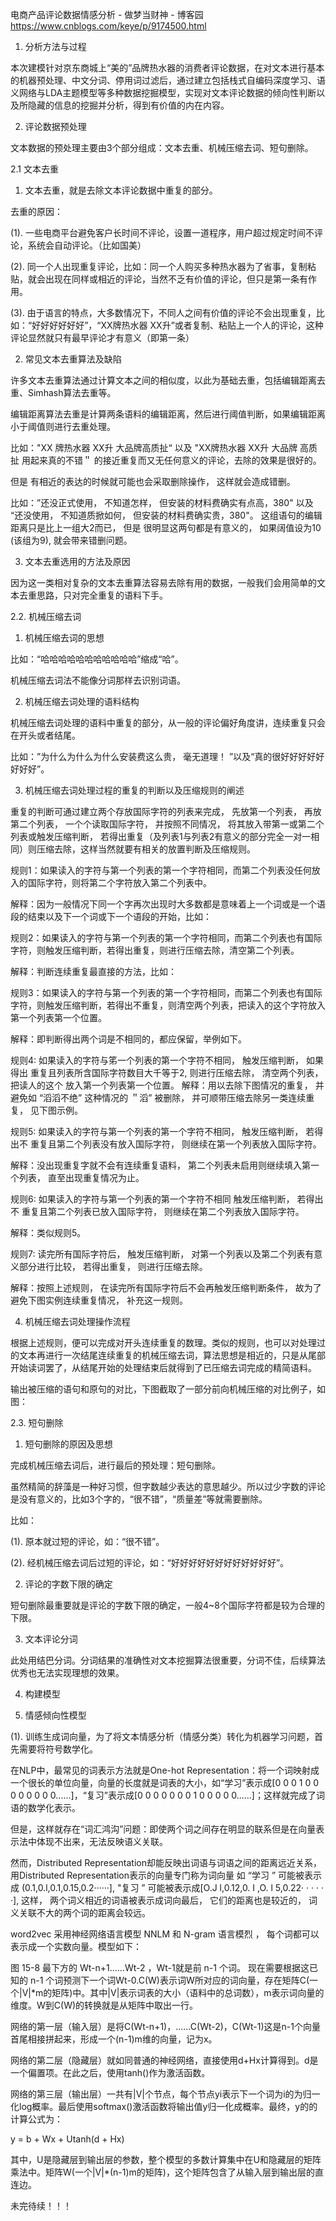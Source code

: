 电商产品评论数据情感分析 - 做梦当财神 - 博客园 https://www.cnblogs.com/keye/p/9174500.html

1. 分析方法与过程

本次建模针对京东商城上“美的”品牌热水器的消费者评论数据，在对文本进行基本的机器预处理、中文分词、停用词过滤后，通过建立包括栈式自编码深度学习、语义网络与LDA主题模型等多种数据挖掘模型，实现对文本评论数据的倾向性判断以及所隐藏的信息的挖掘并分析，得到有价值的内在内容。

2. 评论数据预处理

文本数据的预处理主要由3个部分组成：文本去重、机械压缩去词、短句删除。

2.1 文本去重

1. 文本去重，就是去除文本评论数据中重复的部分。

去重的原因：

(1). 一些电商平台避免客户长时间不评论，设置一道程序，用户超过规定时间不评论，系统会自动评论。（比如国美）

(2). 同一个人出现重复评论，比如：同一个人购买多种热水器为了省事，复制粘贴，就会出现在同样或相近的评论，当然不乏有价值的评论，但只是第一条有作用。

(3). 由于语言的特点，大多数情况下，不同人之间有价值的评论不会出现重复，比如：“好好好好好好”，“XX牌热水器  XX升”或者复制、粘贴上一个人的评论，这种评论显然就只有最早评论才有意义（即第一条）

2. 常见文本去重算法及缺陷

许多文本去重算法通过计算文本之间的相似度，以此为基础去重，包括编辑距离去重、Simhash算法去重等。

编辑距离算法去重是计算两条语料的编辑距离，然后进行阈值判断，如果编辑距离小于阈值则进行去重处理。

比如："XX 牌热水器 XX升 大品牌高质扯“ 以及 "XX牌热水器 XX升 大品牌 高质扯 用起来真的不错＂ 的接近重复而又无任何意义的评论，去除的效果是很好的。

但是 有相近的表达的时候就可能也会采取删除操作， 这样就会造成错删。

比如：”还没正式使用， 不知道怎样， 但安装的材料费确实有点高，380" 以及 “还没使用， 不知道质掀如何， 但安装的材料费确实贵，380"。 这组语句的编辑距离只是比上一组大2而已， 但是 很明显这两句都是有意义的， 如果阔值设为10 (该组为9), 就会带来错删问题。

3. 文本去重选用的方法及原因

因为这一类相对复杂的文本去重算法容易去除有用的数据，一般我们会用简单的文本去重思路，只对完全重复的语料下手。

2.2. 机械压缩去词

1. 机械压缩去词的思想

比如：“哈哈哈哈哈哈哈哈哈哈哈”缩成“哈”。

机械压缩去词法不能像分词那样去识别词语。

2. 机械压缩去词处理的语料结构

机械压缩去词处理的语料中重复的部分，从一般的评论偏好角度讲，连续重复只会在开头或者结尾。

比如：”为什么为什么为什么安装费这么贵， 毫无道理！ ”以及“真的很好好好好好好好好”。

3. 机械压缩去词处理过程的重复的判断以及压缩规则的阐述

重复的判断可通过建立两个存放国际字符的列表来完成， 先放第一个列表， 再放第二个列表， 一个个读取国际字符， 并按照不同情况， 将其放入带第一或第二个列表或触发压缩判断， 若得出重复（及列表1与列表2有意义的部分完全一对一相同）则压缩去除，这样当然就要有相关的放置判断及压缩规则。

规则1：如果读入的字符与第一个列表的第一个字符相同，而第二个列表没任何放入的国际字符，则将第二个字符放入第二个列表中。

解释：因为一般情况下同一个字再次出现时大多数都是意味着上一个词或是一个语段的结束以及下一个词或下一个语段的开始，比如：



规则2：如果读入的字符与第一个列表的第一个字符相同，而第二个列表也有国际字符，则触发压缩判断，若得出重复，则进行压缩去除，清空第二个列表。

解释：判断连续重复最直接的方法，比如：



规则3：如果读入的字符与第一个列表的第一个字符相同，而第二个列表也有国际字符，则触发压缩判断，若得出不重复，则清空两个列表，把读入的这个字符放入第一个列表第一个位置。

解释：即判断得出两个词是不相同的，都应保留，举例如下。



规则4: 如果读入的字符与笫一个列表的第一个字符不相同， 触发压缩判断， 如果得出 重复且列表所含国际字符数目大千等于2, 则进行压缩去除， 清空两个列表， 把读人的这个 放入第一个列表第一个位置。
解释：用以去除下图情况的重复， 并避免如 “滔滔不绝” 这种情况的 ＂滔” 被删除， 并可顺带压缩去除另一类连续重复， 见下图示例。



规则5: 如果读入的字符与第一个列表的第一个字符不相同， 触发压缩判断， 若得出不 重复且第二个列表没有放入国际字符， 则继续在第一个列表放入国际字符。 

解释：没出现重复字就不会有连续重复语料， 第二个列表未启用则继续填入第一个列表， 直至出现重复情况为止。

规则6: 如果读入的字符与第一个列表的第一个字符不相同 触发压缩判断， 若得出不 重复且第二个列表已放入国际字符， 则继续在第二个列表放入国际字符。

解释：类似规则5。

规则7: 读完所有国际字符后， 触发压缩判断， 对第一个列表以及第二个列表有意义部分进行比较， 若得出重复， 则进行压缩去除。

解释：按照上述规则， 在读完所有国际字符后不会再触发压缩判断条件， 故为了避免下图实例连续重复情况， 补充这一规则。



4. 机械压缩去词处理操作流程

根据上述规则，便可以完成对开头连续重复的数理。类似的规则，也可以对处理过的文本再进行一次结尾连续重复的机械压缩去词，算法思想是相近的，只是从尾部开始读词罢了，从结尾开始的处理结束后就得到了已压缩去词完成的精简语料。

输出被压缩的语句和原句的对比，下图截取了一部分前向机械压缩的对比例子，如图：



2.3. 短句删除

1. 短句删除的原因及思想

完成机械压缩去词后，进行最后的预处理：短句删除。

虽然精简的辞藻是一种好习惯，但字数越少表达的意思越少。所以过少字数的评论是没有意义的，比如3个字的，“很不错”，“质量差”等就需要删除。

比如：

(1). 原本就过短的评论，如：“很不错”。

(2). 经机械压缩去词后过短的评论，如：“好好好好好好好好好好好好”。

2. 评论的字数下限的确定

短句删除最重要就是评论的字数下限的确定，一般4~8个国际字符都是较为合理的下限。

3. 文本评论分词

此处用结巴分词。分词结果的准确性对文本挖掘算法很重要，分词不佳，后续算法优秀也无法实现理想的效果。

4. 构建模型

1. 情感倾向性模型

(1). 训练生成词向量，为了将文本情感分析（情感分类）转化为机器学习问题，首先需要将符号数学化。

在NLP中，最常见的词表示方法就是One-hot Representation：将一个词映射成一个很长的单位向量，向量的长度就是词表的大小，如“学习”表示成[0 0 0 1 0 0 0 0 0 0 0 0......]，“复习”表示成[0 0 0 0 0 0 0 1 0 0 0 0 0......]；这样就完成了词语的数学化表示。

但是，这样就存在“词汇鸿沟”问题：即使两个词之间存在明显的联系但是在向量表示法中体现不出来，无法反映语义关联。

然而，Distributed Representation却能反映出词语与词语之间的距离远近关系，用Distributed Representation表示的向量专门称为词向量 如 “学习 ” 可能被表示成 (0.1,0.l,0.1,0.15,0.2······], "复习 ” 可能被表示成[O.J l,0.12,0. I ,O. l 5,0.22· · · · · ·], 这样， 两个词义相近的词语被表示成词向最后， 它们的距离也是较近的， 词义关联不大的两个词的距离会较远。

word2vec 采用神经网络语言模型 NNLM 和 N-gram 语言模烈 ， 每个词都可以表示成一个实数向量。模型如下：



图 15-8 最下方的 Wt-n+1......Wt-2 ，Wt-1就是前 n-1 个词。 现在需要根据这已知的 n-1 个词预测下一个词Wt-0.C(W)表示词W所对应的词向量，存在矩阵C(一个|V|*m的矩阵)中。其中|V|表示词表的大小（语料中的总词数），m表示词向量的维度。W到C(W)的转换就是从矩阵中取出一行。

网络的第一层（输入层）是将C(Wt-n+1)，......C(Wt-2)，C(Wt-1)这是n-1个向量首尾相接拼起来，形成一个(n-1)m维的向量，记为x。

网络的第二层（隐藏层）就如同普通的神经网络，直接使用d+Hx计算得到。d是一个偏置项。在此之后，使用tanh()作为激活函数。

网络的第三层（输出层）一共有|V|个节点，每个节点yi表示下一个词为i的为归一化log概率。最后使用softmax()激活函数将输出值y归一化成概率。最终，y的的计算公式为：

y = b + Wx + Utanh(d + Hx)

其中，U是隐藏层到输出层的参数，整个模型的多数计算集中在U和隐藏层的矩阵乘法中。矩阵W(一个|V|*(n-1)m的矩阵)，这个矩阵包含了从输入层到输出层的直连边。

 

未完待续！！！